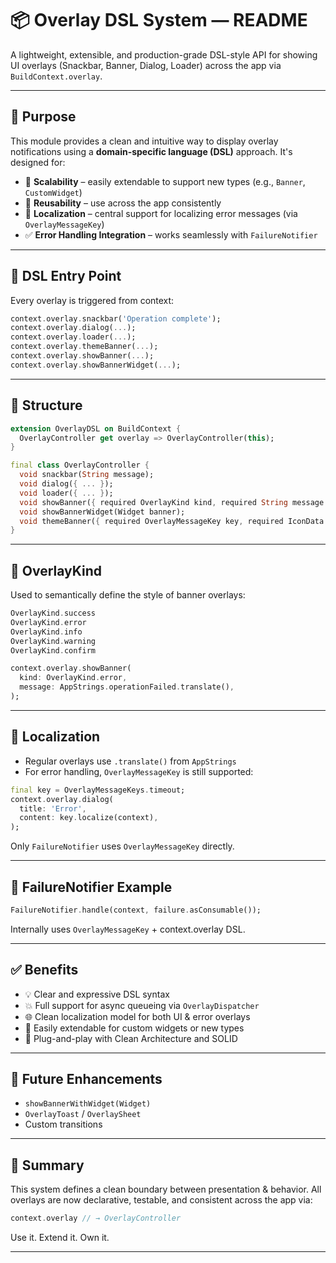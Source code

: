 # 📦 Overlay DSL System — README

A lightweight, extensible, and production-grade DSL-style API for showing UI overlays (Snackbar, Banner, Dialog, Loader) across the app via `BuildContext.overlay`.

---

## 🧭 Purpose

This module provides a clean and intuitive way to display overlay notifications using a **domain-specific language (DSL)** approach. It's designed for:

* 🚀 **Scalability** – easily extendable to support new types (e.g., `Banner`, `CustomWidget`)
* 🔁 **Reusability** – use across the app consistently
* 💬 **Localization** – central support for localizing error messages (via `OverlayMessageKey`)
* ✅ **Error Handling Integration** – works seamlessly with `FailureNotifier`

---

## 🔧 DSL Entry Point

Every overlay is triggered from context:

```dart
context.overlay.snackbar('Operation complete');
context.overlay.dialog(...);
context.overlay.loader(...);
context.overlay.themeBanner(...);
context.overlay.showBanner(...);
context.overlay.showBannerWidget(...);
```

---

## 🧱 Structure

```dart
extension OverlayDSL on BuildContext {
  OverlayController get overlay => OverlayController(this);
}

final class OverlayController {
  void snackbar(String message);
  void dialog({ ... });
  void loader({ ... });
  void showBanner({ required OverlayKind kind, required String message });
  void showBannerWidget(Widget banner);
  void themeBanner({ required OverlayMessageKey key, required IconData icon });
}
```

---

## 🧩 OverlayKind

Used to semantically define the style of banner overlays:

```dart
OverlayKind.success
OverlayKind.error
OverlayKind.info
OverlayKind.warning
OverlayKind.confirm
```

```dart
context.overlay.showBanner(
  kind: OverlayKind.error,
  message: AppStrings.operationFailed.translate(),
);
```

---

## 💬 Localization

* Regular overlays use `.translate()` from `AppStrings`
* For error handling, `OverlayMessageKey` is still supported:

```dart
final key = OverlayMessageKeys.timeout;
context.overlay.dialog(
  title: 'Error',
  content: key.localize(context),
);
```

Only `FailureNotifier` uses `OverlayMessageKey` directly.

---

## 🧪 FailureNotifier Example

```dart
FailureNotifier.handle(context, failure.asConsumable());
```

Internally uses `OverlayMessageKey` + context.overlay DSL.

---

## ✅ Benefits

* 💡 Clear and expressive DSL syntax
* 💥 Full support for async queueing via `OverlayDispatcher`
* 🌐 Clean localization model for both UI & error overlays
* 🔁 Easily extendable for custom widgets or new types
* 🧩 Plug-and-play with Clean Architecture and SOLID

---

## 🔄 Future Enhancements

* `showBannerWithWidget(Widget)`
* `OverlayToast` / `OverlaySheet`
* Custom transitions

---

## 📌 Summary

This system defines a clean boundary between presentation & behavior. All overlays are now declarative, testable, and consistent across the app via:

```dart
context.overlay // → OverlayController
```

Use it. Extend it. Own it.

---
